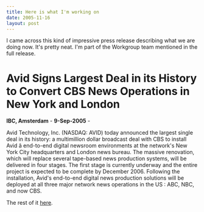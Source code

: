 ```yaml
---
title: Here is what I'm working on
date: 2005-11-16
layout: post
---
```


I came across this kind of impressive press release describing what we
are doing now. It's pretty neat. I'm part of the Workgroup team mentioned
in the full release.
  
  

# Avid Signs Largest Deal in its History to Convert CBS News Operations in New York and London

**IBC, Amsterdam** - **9-Sep-2005** -

Avid Technology, Inc. (NASDAQ: AVID) today announced the largest single
deal in its history: a multimillion dollar broadcast deal with CBS to install
Avid â end-to-end digital newsroom environments at the network's New York
City headquarters and London news bureau. The massive renovation, which
will replace several tape-based news production systems, will be delivered
in four stages. The first stage is currently underway and the entire project
is expected to be complete by December 2006\. Following the installation,
Avid's end-to-end digital news production solutions will be deployed at
all three major network news operations in the US : ABC, NBC, and now CBS.
  

The rest of it [here](http://www.avid.co.uk/company/press/generic_intl_press.asp?taxID=2280).
